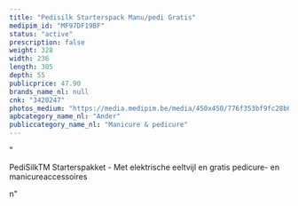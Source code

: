 ```yaml
---
title: "Pedisilk Starterspack Manu/pedi Gratis"
medipim_id: "MF97DF19BF"
status: "active"
prescription: false
weight: 328
width: 236
length: 305
depth: 55
publicprice: 47.90
brands_name_nl: null
cnk: "3420247"
photos_medium: "https://media.medipim.be/media/450x450/776f353bf9fc28b08bcd6509a264ec8d1f0f8a53.jpg"
apbcategory_name_nl: "Ander"
publiccategory_name_nl: "Manicure & pedicure"
---
```

"<p>PediSilkTM Starterspakket - Met elektrische eeltvijl en gratis pedicure- en manicureaccessoires</p>n"
